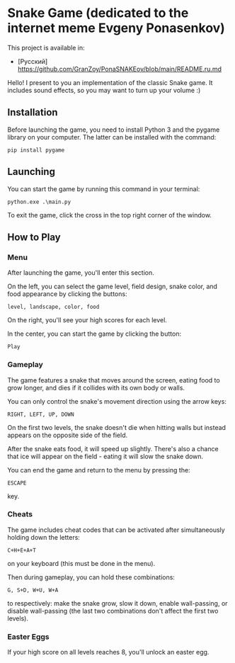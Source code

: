 # Snake Game (dedicated to the internet meme Evgeny Ponasenkov)

This project is available in:
- [Русский] https://github.com/GranZoy/PonaSNAKEov/blob/main/README.ru.md

Hello! I present to you an implementation of the classic Snake game. It includes sound effects, so you may want to turn up your volume :)

## Installation

Before launching the game, you need to install Python 3 and the pygame library on your computer. The latter can be installed with the command:
```
pip install pygame
```

## Launching

You can start the game by running this command in your terminal:
```
python.exe .\main.py
```

To exit the game, click the cross in the top right corner of the window.

## How to Play

### Menu

After launching the game, you'll enter this section.

On the left, you can select the game level, field design, snake color, and food appearance by clicking the buttons:
```
level, landscape, color, food
```

On the right, you'll see your high scores for each level.

In the center, you can start the game by clicking the button:
```
Play
```

### Gameplay

The game features a snake that moves around the screen, eating food to grow longer, and dies if it collides with its own body or walls.

You can only control the snake's movement direction using the arrow keys:
```
RIGHT, LEFT, UP, DOWN
```

On the first two levels, the snake doesn't die when hitting walls but instead appears on the opposite side of the field.

After the snake eats food, it will speed up slightly. There's also a chance that ice will appear on the field - eating it will slow the snake down.

You can end the game and return to the menu by pressing the:
```
ESCAPE
```
key.

### Cheats

The game includes cheat codes that can be activated after simultaneously holding down the letters:
```
C+H+E+A+T
```
on your keyboard (this must be done in the menu).

Then during gameplay, you can hold these combinations:
```
G, S+D, W+U, W+A
```
to respectively: make the snake grow, slow it down, enable wall-passing, or disable wall-passing (the last two combinations don't affect the first two levels).

### Easter Eggs

If your high score on all levels reaches 8, you'll unlock an easter egg.
```
